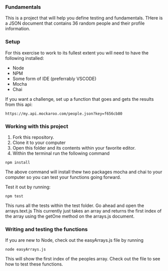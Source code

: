 ### Fundamentals

This is a project that will help you define testing and fundamentals. THere is a JSON document that contains 36 random people and their profile information.

### Setup

For this exercise to work to its fullest extent you will need to have the following installed:

- Node
- NPM
- Some form of IDE (preferrably VSCODE)
- Mocha
- Chai

If you want a challenge, set up a function that goes and gets the results from this api:

```
https://my.api.mockaroo.com/people.json?key=f656cb80
```

### Working with this project
1. Fork this repository.
2. Clone it to your computer
3. Open this folder and its contents within your favorite editor.
4. Within the terminal run the following command

```
npm install
```

The above command will install thew two packages mocha and chai to your computer so you can test your functions going forward.

Test it out by running:

```
npm test
```

This runs all the tests within the test folder. Go ahead and open the arrays.text.js
This currently just takes an array and returns the first index of the array using the getOne method on the arrays.js document.

### Writing and testing the functions
If you are new to Node, check out the easyArrays.js file by running
```
node easyArrays.js
```
This will show the first index of the peoples array. Check out the file to see how to test these functions.
